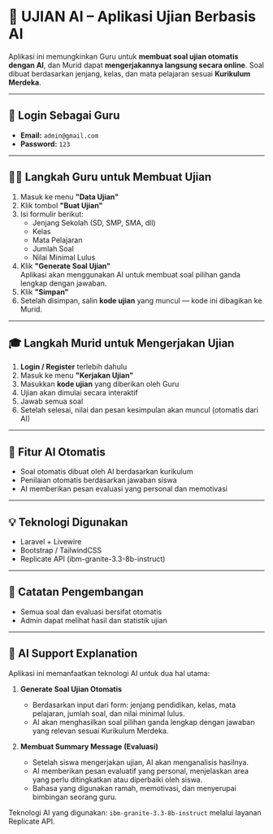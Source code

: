 # 📝 UJIAN AI – Aplikasi Ujian Berbasis AI

Aplikasi ini memungkinkan Guru untuk **membuat soal ujian otomatis dengan AI**, dan Murid dapat **mengerjakannya langsung secara online**. Soal dibuat berdasarkan jenjang, kelas, dan mata pelajaran sesuai **Kurikulum Merdeka**.

---

## 🔐 Login Sebagai Guru

- **Email:** `admin@gmail.com`  
- **Password:** `123`

---

## 🧑‍🏫 Langkah Guru untuk Membuat Ujian

1. Masuk ke menu **"Data Ujian"**
2. Klik tombol **"Buat Ujian"**
3. Isi formulir berikut:
   - Jenjang Sekolah (SD, SMP, SMA, dll)
   - Kelas
   - Mata Pelajaran
   - Jumlah Soal
   - Nilai Minimal Lulus
4. Klik **"Generate Soal Ujian"**  
   Aplikasi akan menggunakan AI untuk membuat soal pilihan ganda lengkap dengan jawaban.
5. Klik **"Simpan"**
6. Setelah disimpan, salin **kode ujian** yang muncul — kode ini dibagikan ke Murid.

---

## 🎓 Langkah Murid untuk Mengerjakan Ujian

1. **Login / Register** terlebih dahulu
2. Masuk ke menu **"Kerjakan Ujian"**
3. Masukkan **kode ujian** yang diberikan oleh Guru
4. Ujian akan dimulai secara interaktif
5. Jawab semua soal
6. Setelah selesai, nilai dan pesan kesimpulan akan muncul (otomatis dari AI)

---

## 🤖 Fitur AI Otomatis

- Soal otomatis dibuat oleh AI berdasarkan kurikulum
- Penilaian otomatis berdasarkan jawaban siswa
- AI memberikan pesan evaluasi yang personal dan memotivasi

---

## 💡 Teknologi Digunakan

- Laravel + Livewire
- Bootstrap / TailwindCSS
- Replicate API (ibm-granite-3.3-8b-instruct)

---

## 🚀 Catatan Pengembangan

- Semua soal dan evaluasi bersifat otomatis
- Admin dapat melihat hasil dan statistik ujian

---

## 🧠 AI Support Explanation

Aplikasi ini memanfaatkan teknologi AI untuk dua hal utama:

1. **Generate Soal Ujian Otomatis**
   - Berdasarkan input dari form: jenjang pendidikan, kelas, mata pelajaran, jumlah soal, dan nilai minimal lulus.
   - AI akan menghasilkan soal pilihan ganda lengkap dengan jawaban yang relevan sesuai Kurikulum Merdeka.

2. **Membuat Summary Message (Evaluasi)**
   - Setelah siswa mengerjakan ujian, AI akan menganalisis hasilnya.
   - AI memberikan pesan evaluatif yang personal, menjelaskan area yang perlu ditingkatkan atau diperbaiki oleh siswa.
   - Bahasa yang digunakan ramah, memotivasi, dan menyerupai bimbingan seorang guru.

Teknologi AI yang digunakan: `ibm-granite-3.3-8b-instruct` melalui layanan Replicate API.
